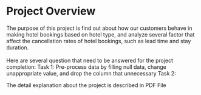 # Project Overview

The purpose of this project is find out about how our customers behave in making hotel bookings based on hotel type, and analyze several factor that affect the cancellation rates of hotel bookings, such as lead time and stay duration. <br>
<br>
Here are several question that need to be answered for the project completion:
Task 1: Pre-process data by filling null data, change unappropriate value, and drop the column that unnecessary
Task 2: 

The detail explanation about the project is described in PDF File
